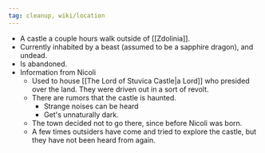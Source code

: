 ```yaml
---
tag: cleanup, wiki/location
---
```


- A castle a couple hours walk outside of [[Zdolinia]].
- Currently inhabited by a beast (assumed to be a sapphire dragon), and undead.
- Is abandoned.
- Information from Nicoli
	- Used to house [[The Lord of Stuvica Castle|a Lord]] who presided over the land. They were driven out in a sort of revolt. 
	- There are rumors that the castle is haunted.
		- Strange noises can be heard
		- Get's unnaturally dark.
	- The town decided not to go there, since before Nicoli was born. 
	- A few times outsiders have come and tried to explore the castle, but they have not been heard from again.
